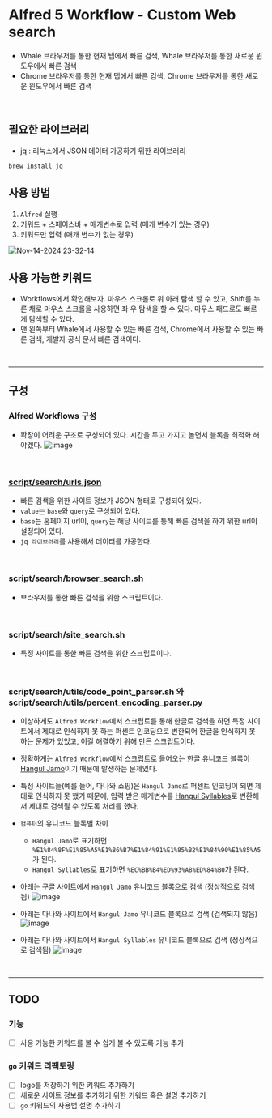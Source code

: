 # Alfred 5 Workflow - Custom Web search
- Whale 브라우저를 통한 현재 탭에서 빠른 검색, Whale 브라우저를 통한 새로운 윈도우에서 빠른 검색
- Chrome 브라우저를 통한 현재 탭에서 빠른 검색, Chrome 브라우저를 통한 새로운 윈도우에서 빠른 검색

<br>

## 필요한 라이브러리
- jq : 리눅스에서 JSON 데이터 가공하기 위한 라이브러리
```
brew install jq
```

## 사용 방법

1. `Alfred` 실행
2. 키워드 + 스페이스바 + 매개변수로 입력 (매개 변수가 있는 경우)
3. 키워드만 입력 (매개 변수가 없는 경우)

![Nov-14-2024 23-32-14](https://github.com/user-attachments/assets/743189c9-4af3-472d-a04c-65fab82e7d75)

## 사용 가능한 키워드

- Workflows에서 확인해보자. 마우스 스크롤로 위 아래 탐색 할 수 있고, Shift를 누른 채로 마우스 스크롤을 사용하면 좌 우 탐색을 할 수 있다. 마우스 패드로도 빠르게 탐색할 수 있다.
- 맨 왼쪽부터 Whale에서 사용할 수 있는 빠른 검색, Chrome에서 사용할 수 있는 빠른 검색, 개발자 공식 문서 빠른 검색이다.

<br>

---
## 구성

### Alfred Workflows 구성
- 확장이 어려운 구조로 구성되어 있다. 시간을 두고 가지고 놀면서 블록을 최적화 해야겠다.
![image](https://github.com/user-attachments/assets/5c312c66-70d7-403a-9282-73cb1374cf51)

<br>

### [script/search/urls.json](https://github.com/Daeho-Son/custom-web-search/blob/main/script/search/urls.json)
- 빠른 검색을 위한 사이트 정보가 JSON 형태로 구성되어 있다.
- `value`는 `base`와 `query`로 구성되어 있다.
- `base`는 홈페이지 url이, `query`는 해당 사이트를 통해 빠른 검색을 하기 위한 url이 설정되어 있다.
- `jq 라이브러리`를 사용해서 데이터를 가공한다.

<br>

### script/search/browser_search.sh
- 브라우저를 통한 빠른 검색을 위한 스크립트이다.

<br>

### script/search/site_search.sh
- 특정 사이트를 통한 빠른 검색을 위한 스크립트이다.

<br>

### script/search/utils/code_point_parser.sh 와 script/search/utils/percent_encoding_parser.py
- 이상하게도 `Alfred Workflow`에서 스크립트를 통해 한글로 검색을 하면 특정 사이트에서 제대로 인식하지 못 하는 퍼센트 인코딩으로 변환되어 한글을 인식하지 못 하는 문제가 있었고, 이걸 해결하기 위해 만든 스크립트이다.

- 정확하게는 `Alfred Workflow`에서 스크립트로 들어오는 한글 유니코드 블록이 [Hangul Jamo](https://en.wikipedia.org/wiki/Hangul_Jamo_(Unicode_block))이기 때문에 발생하는 문제였다.

- 특정 사이트들(예를 들어, 다나와 쇼핑)은 `Hangul Jamo`로 퍼센트 인코딩이 되면 제대로 인식하지 못 했기 때문에, 입력 받은 매개변수를 [Hangul Syllables](https://en.wikipedia.org/wiki/Hangul_Syllables)로 변환해서 제대로 검색될 수 있도록 처리를 했다.

- `컴퓨터`의 유니코드 블록별 차이
  - `Hangul Jamo`로 표기하면 `%E1%84%8F%E1%85%A5%E1%86%B7%E1%84%91%E1%85%B2%E1%84%90%E1%85%A5`가 된다.
  - `Hangul Syllables`로 표기하면 `%EC%BB%B4%ED%93%A8%ED%84%B0`가 된다.

- 아래는 구글 사이트에서 `Hangul Jamo` 유니코드 블록으로 검색 (정상적으로 검색됨)
  ![image](https://github.com/user-attachments/assets/8a06b69b-0eb1-4d18-ae63-1905b040541b)

- 아래는 다나와 사이트에서 `Hangul Jamo` 유니코드 블록으로 검색 (검색되지 않음)
  ![image](https://github.com/user-attachments/assets/10c04918-390d-4405-a377-88bfc3146ba2)

- 아래는 다나와 사이트에서 `Hangul Syllables` 유니코드 블록으로 검색 (정상적으로 검색됨)
  ![image](https://github.com/user-attachments/assets/e0117d20-3ebb-40c9-a8b7-799be2a0b6c9)

<br>

---
## TODO
### 기능
- [ ] 사용 가능한 키워드를 볼 수 쉽게 볼 수 있도록 기능 추가

### `go` 키워드 리팩토링
- [ ] logo를 저장하기 위한 키워드 추가하기
- [ ] 새로운 사이트 정보를 추가하기 위한 키워드 혹은 설명 추가하기
- [ ] `go` 키워드의 사용법 설명 추가하기